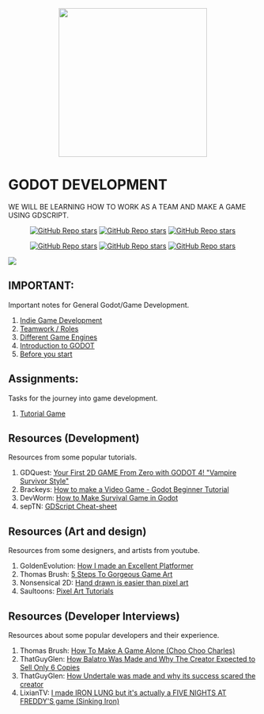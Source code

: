 <div align="center">
    <img src="https://upload.wikimedia.org/wikipedia/commons/5/5a/Godot_logo.svg" width="300"> <br>
</div>

# GODOT DEVELOPMENT

WE WILL BE LEARNING HOW TO WORK AS A TEAM AND MAKE A GAME USING GDSCRIPT.

<div style="margin:0; padding:0;" align="center">

[![GitHub Repo stars](https://img.shields.io/badge/-PAGE-3d8fcc)](https://godotengine.org/)
[![GitHub Repo stars](https://img.shields.io/badge/-SOCIAL-282828)](https://twitter.com/godotengine)
[![GitHub Repo stars](https://img.shields.io/badge/-SUPPORT-f96854)](https://fund.godotengine.org/)

[![GitHub Repo stars](https://img.shields.io/badge/-YOUTUBE-FF0000)](https://www.youtube.com/@GodotEngineOfficial)
[![GitHub Repo stars](https://img.shields.io/badge/-DOCS-9e9e9e)](https://docs.godotengine.org/en/stable/)
[![GitHub Repo stars](https://img.shields.io/badge/-FEATURES-ffcd00)](https://godotengine.org/features/)

</div>

![](https://i.imgur.com/waxVImv.png)

## IMPORTANT:
Important notes for General Godot/Game Development.

1. [Indie Game Development](important/1.%20indie%20game%20development/README.md)
2. [Teamwork / Roles](important/2.%20team/README.md)
3. [Different Game Engines](important/3.%20game%20engines/README.md)
4. [Introduction to GODOT](important/4.%20intro%20to%20godot/README.md)
5. [Before you start](important/5.%20before%20you%20start/README.md)

## Assignments:
Tasks for the journey into game development.

1. [Tutorial Game](assignments/1.%20farming%20game%20tutorial/README.md)
<!-- 2. [Our First Game](assignments/2.%20our%20first%20game/README.md)
3. [Game Jam](assignments/3.%20game%20jam/README.md) -->

## Resources (Development)
Resources from some popular tutorials.

1. GDQuest: [Your First 2D GAME From Zero with GODOT 4! "Vampire Survivor Style"](https://youtu.be/GwCiGixlqiU?feature=shared)
2. Brackeys: [How to make a Video Game - Godot Beginner Tutorial](https://youtu.be/LOhfqjmasi0?si=wk811GE89WUV9M1x)
3. DevWorm: [How to Make Survival Game in Godot](https://youtube.com/playlist?list=PL3cGrGHvkwn2NOT1LSwf5d2XZmlc5Bjsn&feature=shared)
4. sepTN: [GDScript Cheat-sheet](https://dev.to/godot/gdscript-cheatsheet-5ghe)

## Resources (Art and design)
Resources from some designers, and artists from youtube.
1. GoldenEvolution: [How I made an Excellent Platformer](https://youtu.be/Oet5jqoX14E?feature=shared)
2. Thomas Brush: [5 Steps To Gorgeous Game Art](https://youtu.be/gTZT8GE5928?feature=shared)
3. Nonsensical 2D: [Hand drawn is easier than pixel art](https://youtu.be/LMmZnCsE6HM?feature=shared)
4. Saultoons: [Pixel Art Tutorials](https://youtube.com/playlist?list=PLp99DFIAFv-xM8l6Uzmg83yvGRu6jMfid&si=fLGCSqWQZ8eKRpZM)

## Resources (Developer Interviews)
Resources about some popular developers and their experience.
1. Thomas Brush: [How To Make A Game Alone (Choo Choo Charles)](https://youtu.be/8wYTDjQxxa8?feature=shared)
2. ThatGuyGlen: [How Balatro Was Made and Why The Creator Expected to Sell Only 6 Copies](https://youtu.be/g86eP48WN78?si=Lg3KPeMVVI5KYx0v)
3. ThatGuyGlen: [How Undertale was made and why its success scared the creator](https://youtu.be/NIIx3gmLdpA?si=M_YehdW8ZQ-L0aYX)
4. LixianTV: [I made IRON LUNG but it's actually a FIVE NIGHTS AT FREDDY'S game (Sinking Iron)](https://youtu.be/DNWogVCyuV0?si=Wh_nQXs9spknIcwh)
